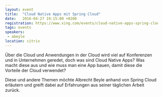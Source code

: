 ```yaml
---
layout: event
title:  "Cloud Native Apps mit Spring Cloud"
date:   2016-04-27 19:15:00 +0200
registration: https://www.xing.com/events/cloud-native-apps-spring-cloud-1660214
tags: events
speakers:
 - abeyle
location: citrix
---
```


Über die Cloud und Anwendungen in der Cloud wird viel auf Konferenzen und in Unternehmen geredet, doch was sind Cloud Native Apps? Was macht diese aus und wie muss man eine App bauen, damit diese die Vorteile der Cloud verwendet?

Diese und andere Themen möchte Albrecht Beyle anhand von Spring Cloud erläutern und greift dabei auf Erfahrungen aus seiner täglichen Arbeit zurück.
